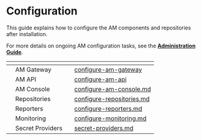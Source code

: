 # Configuration

This guide explains how to configure the AM components and repositories after installation.

For more details on ongoing AM configuration tasks, see the [**Administration Guide**](../../guides/administration.md).

<table data-view="cards"><thead><tr><th></th><th></th><th></th><th data-hidden data-card-target data-type="content-ref"></th></tr></thead><tbody><tr><td></td><td>AM Gateway</td><td></td><td><a href="configure-am-gateway/">configure-am-gateway</a></td></tr><tr><td></td><td>AM API</td><td></td><td><a href="configure-am-api/">configure-am-api</a></td></tr><tr><td></td><td>AM Console</td><td></td><td><a href="configure-am-console.md">configure-am-console.md</a></td></tr><tr><td></td><td>Repositories</td><td></td><td><a href="configure-repositories.md">configure-repositories.md</a></td></tr><tr><td></td><td>Reporters</td><td></td><td><a href="configure-reporters.md">configure-reporters.md</a></td></tr><tr><td></td><td>Monitoring</td><td></td><td><a href="configure-monitoring.md">configure-monitoring.md</a></td></tr><tr><td></td><td>Secret Providers</td><td></td><td><a href="secret-providers.md">secret-providers.md</a></td></tr></tbody></table>
